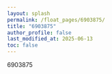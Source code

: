 ```yaml
---
layout: splash
permalink: /float_pages/6903875/
title: "6903875"
author_profile: false
last_modified_at: 2025-06-13
toc: false
---
```

 
6903875
